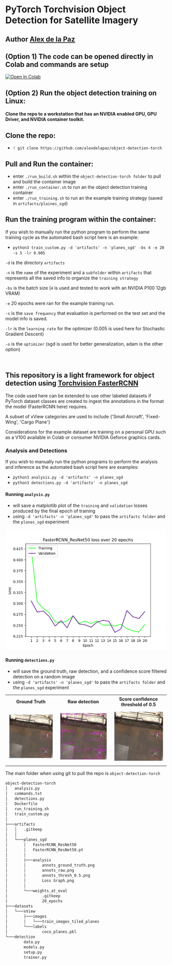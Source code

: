 ﻿# PyTorch Torchvision Object Detection for Satellite Imagery
## Author [Alex de la Paz](http://www.alexdelapaz.com)

## (Option 1) The code can be opened directly in Colab and commands are setup
[![Open In Colab](https://colab.research.google.com/assets/colab-badge.svg)](https://colab.research.google.com/github/alexdelapaz/object-detection-torch/blob/main/object_detection_torch.ipynb)


## (Option 2) Run the object detection training on Linux:
#### Clone the repo to a workstation that has an NVIDIA enabled GPU, GPU Driver, and NVIDIA container toolkit.

## Clone the repo:
- `! git clone https://github.com/alexdelapaz/object-detection-torch`

## Pull and Run the container:
- enter `./run_build.sh` within the `object-detection-torch folder` to pull and build the container image
- enter `./run_container.sh` to run an the object detection training container
- enter `./run_training.sh` to run an the example training strategy (saved in `artifacts/plaines_sgd`)

## Run the training program within the container:
If you wish to manually run the python program to perform the same training cycle as the automated bash script here is an example:
- `python3 train_custom.py -d 'artifacts' -n 'planes_sgd' -bs 4 -e 20 -s 5 -lr 0.005`

`-d` is the directory `artifacts`

`-n` is the `name` of the experiment and a `subfolder` within `artifacts` that represents all the saved info to organize the `training strategy`

`-bs` is the batch size (`4` is used and tested to work with an NVIDIA P100 12gb VRAM)

`-e` 20 epochs were ran for the example training run.

`-s` is the `save frequency` that evaluation is performed on the test set and the model info is saved.

`-lr` is the `learning rate` for the optimizer (0.005 is used here for Stochastic Gradient Descent)

`-o` is the `optimizer` (sgd is used for better generalization, adam is the other option)

<br/>

## This repository is a light framework for object detection using [ Torchvision FasterRCNN](https://pytorch.org/vision/stable/models/faster_rcnn.html)

The code used here can be extended to use other labeled datasets if PyTorch dataset classes are created to ingest the annotations in the format the model (FasterRCNN here) requires.

A subset of xView categories are used to include {'Small Aircraft', 'Fixed-Wing', 'Cargo Plane'}

Considerations for the example dataset are training on a personal GPU such as a V100 available in Colab or consumer NVIDIA Geforce graphics cards.

### Analysis and Detections
If you wish to manually run the python programs to perform the analysis and inference as the automated bash script here are examples:
- `python3 analysis.py -d 'artifacts' -n planes_sgd`
- `python3 detections.py -d 'artifacts' -n planes_sgd`

#### Running `analysis.py`
- will save a matplotlib plot of the `training` and `validation` losses produced by the final epoch of training
- using `-d 'artifacts'` `-n 'planes_sgd'` to pass the `artifacts folder` and the `planes_sgd` experiment

<p align="center" width="100%">
<img src="https://github.com/alexdelapaz/object-detection-torch/blob/main/datasets/xView/sample_analysis/Loss%20Graph.png" width="600">
</p>

#### Running `detections.py`
- will save the ground truth, raw detection, and a confidence score filtered detection on a random image
- using `-d 'artifacts'` `-n 'planes_sgd'` to pass the `artifacts folder` and the `planes_sgd` experiment

<div id="image-table">
    <table>
            <th>Ground Truth</th>
            <th>Raw detection</th>
            <th>Score confidence threshold of 0.5</th>
	    <tr>
    	    <td style="padding:10px">
        <img src="https://github.com/alexdelapaz/object-detection-torch/blob/main/datasets/xView/sample_analysis/annots_ground_truth.png" width="300"/>
      	    </td>
            <td style="padding:10px">
        <img src="https://github.com/alexdelapaz/object-detection-torch/blob/main/datasets/xView/sample_analysis/annots_raw.png" width="300"/>
            </td>
            <td style="padding:10px">
        <img src="https://github.com/alexdelapaz/object-detection-torch/blob/main/datasets/xView/sample_analysis/annots_thresh_0.5.png" width="300"/>
            </td>
        </tr>
    </table>
</div>

The main folder when using git to pull the repo is `object-detection-torch`
```
object-detection-torch
│   analysis.py
│   commands.txt
│   detections.py
│   Dockerfile
│   run_training.sh
│   train_custom.py
│
├───artifacts
│   │   .gitkeep
│   │
│   └───planes_sgd
│       │   FasterRCNN_ResNet50
│       │   FasterRCNN_ResNet50.pt
│       │
│       ├───analysis
│       │       annots_ground_truth.png
│       │       annots_raw.png
│       │       annots_thresh_0.5.png
│       │       Loss Graph.png
│       │
│       └───weights_at_eval
│               .gitkeep
│               20_epochs
├───datasets
│   └───xView
│       ├───images
│       │   └───train_images_tiled_planes
│       └───labels
│               coco_planes.pkl
└───detection
        data.py
        models.py
        setup.py
        trainer.py
```
